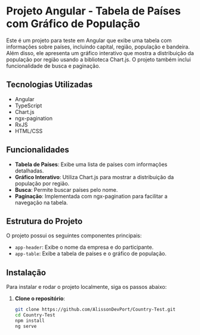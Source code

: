 # Projeto Angular - Tabela de Países com Gráfico de População

Este é um projeto para teste em Angular que exibe uma tabela com informações sobre países, incluindo capital, região, população e bandeira. Além disso, ele apresenta um gráfico interativo que mostra a distribuição da população por região usando a biblioteca Chart.js. O projeto também inclui funcionalidade de busca e paginação.

## Tecnologias Utilizadas

- Angular
- TypeScript
- Chart.js
- ngx-pagination
- RxJS
- HTML/CSS

## Funcionalidades

- **Tabela de Países**: Exibe uma lista de países com informações detalhadas.
- **Gráfico Interativo**: Utiliza Chart.js para mostrar a distribuição da população por região.
- **Busca**: Permite buscar países pelo nome.
- **Paginação**: Implementada com ngx-pagination para facilitar a navegação na tabela.

## Estrutura do Projeto

O projeto possui os seguintes componentes principais:

- `app-header`: Exibe o nome da empresa e do participante.
- `app-table`: Exibe a tabela de países e o gráfico de população.

## Instalação

Para instalar e rodar o projeto localmente, siga os passos abaixo:

1. **Clone o repositório**:
   ```bash
   git clone https://github.com/AlissonDevPort/Country-Test.git
   cd Country-Test
   npm install
   ng serve